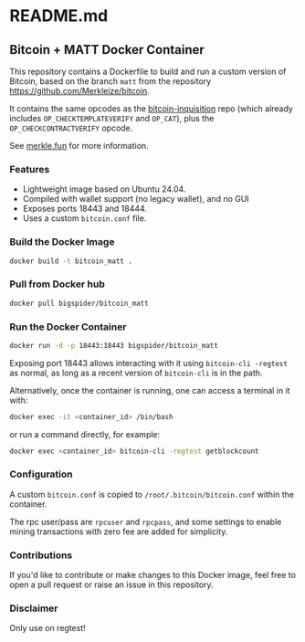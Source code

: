 # README.md

## Bitcoin + MATT Docker Container

This repository contains a Dockerfile to build and run a custom version of Bitcoin, based on the branch `matt` from the repository https://github.com/Merkleize/bitcoin.

It contains the same opcodes as the [bitcoin-inquisition](https://github.com/bitcoin-inquisition/bitcoin) repo (which already includes `OP_CHECKTEMPLATEVERIFY` and `OP_CAT`), plus the `OP_CHECKCONTRACTVERIFY` opcode.

See [merkle.fun](https://merkle.fun) for more information.

### Features

- Lightweight image based on Ubuntu 24.04.
- Compiled with wallet support (no legacy wallet), and no GUI
- Exposes ports 18443 and 18444.
- Uses a custom `bitcoin.conf` file.

### Build the Docker Image

```bash
docker build -t bitcoin_matt .
```

### Pull from Docker hub

```bash
docker pull bigspider/bitcoin_matt
```


### Run the Docker Container

```bash
docker run -d -p 18443:18443 bigspider/bitcoin_matt
```

Exposing port 18443 allows interacting with it using `bitcoin-cli -regtest` as normal, as long as a recent version of `bitcoin-cli` is in the path.

Alternatively, once the container is running, one can access a terminal in it with:

```bash
docker exec -it <container_id> /bin/bash
```

or run a command directly, for example:

```bash
docker exec <container_id> bitcoin-cli -regtest getblockcount

```

### Configuration

A custom `bitcoin.conf` is copied to `/root/.bitcoin/bitcoin.conf` within the container.

The rpc user/pass are `rpcuser` and `rpcpass`, and some settings to enable mining transactions with zero fee are added for simplicity.

### Contributions

If you'd like to contribute or make changes to this Docker image, feel free to open a pull request or raise an issue in this repository.

### Disclaimer

Only use on regtest!
